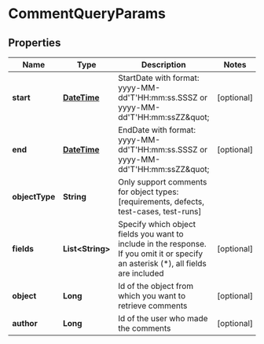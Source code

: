 
# CommentQueryParams

## Properties
Name | Type | Description | Notes
------------ | ------------- | ------------- | -------------
**start** | [**DateTime**](DateTime.md) | StartDate with format: yyyy-MM-dd&#39;T&#39;HH:mm:ss.SSSZ or yyyy-MM-dd&#39;T&#39;HH:mm:ssZZ\&quot; |  [optional]
**end** | [**DateTime**](DateTime.md) | EndDate with format: yyyy-MM-dd&#39;T&#39;HH:mm:ss.SSSZ or yyyy-MM-dd&#39;T&#39;HH:mm:ssZZ\&quot; |  [optional]
**objectType** | **String** | Only support comments for object types: [requirements, defects, test-cases, test-runs] | 
**fields** | **List&lt;String&gt;** | Specify which object fields you want to include in the response. If you omit it or specify an asterisk (*), all fields are included |  [optional]
**object** | **Long** | Id of the object from which you want to retrieve comments |  [optional]
**author** | **Long** | Id of the user who made the comments |  [optional]



